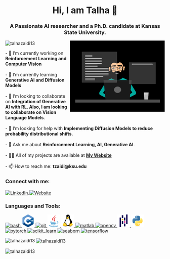 <h1 align="center"> Hi, I am Talha 👋 </h1>

<h3 align="center">A Passionate AI researcher and a Ph.D. candidate at Kansas State University.</h3>

<img align="right" alt="Coding" width="300" src="images/UI Developer.gif">

<p align="left">
  <img src="https://komarev.com/ghpvc/?username=talhazaidi13&label=Profile%20views&color=0e75b6&style=flat" alt="talhazaidi13" />
</p>

<div style="text-align: left;">
  - 🔭 I’m currently working on <strong>Reinforcement Learning and Computer Vision</strong> <br><br>
  - 🌱 I’m currently learning <strong>Generative AI and Diffusion Models</strong> <br><br>
  - 👯 I’m looking to collaborate on <strong>Integration of Generative AI with RL. Also, I am looking to collaborate on Vision Language Models</strong>. <br><br>
  - 🤔 I’m looking for help with <strong>Implementing Diffusion Models to reduce probability distributional shifts</strong>. <br><br>
  - 💬 Ask me about <strong>Reinforcement Learning, AI, Generative AI</strong>. <br><br>
  - 👨‍💻 All of my projects are available at <a href="https://talhazaidi13.github.io" target="_blank"><strong>My Website</strong></a> <br><br>
  - 📫 How to reach me: <strong>tzaidi@ksu.edu</strong>
</div>

<h3 align="left">Connect with me:</h3>
<p align="left">
  <a href="https://www.linkedin.com/in/tzaidi13/" target="_blank">
    <img align="center" src="https://raw.githubusercontent.com/rahuldkjain/github-profile-readme-generator/master/src/images/icons/Social/linked-in-alt.svg" alt="LinkedIn" height="30" width="40" />
  </a>
  <a href="https://talhazaidi13.github.io/" target="_blank">
    <img align="center" src="https://img.icons8.com/ios-filled/50/000000/internet.png" alt="Website" height="30" width="40" />
  </a>
</p>


<h3 align="left">Languages and Tools:</h3>
<p align="left"> <a href="https://www.gnu.org/software/bash/" target="_blank" rel="noreferrer"> <img src="https://www.vectorlogo.zone/logos/gnu_bash/gnu_bash-icon.svg" alt="bash" width="40" height="40"/> </a> <a href="https://www.w3schools.com/cpp/" target="_blank" rel="noreferrer"> <img src="https://raw.githubusercontent.com/devicons/devicon/master/icons/cplusplus/cplusplus-original.svg" alt="cplusplus" width="40" height="40"/> </a> <a href="https://git-scm.com/" target="_blank" rel="noreferrer"> <img src="https://www.vectorlogo.zone/logos/git-scm/git-scm-icon.svg" alt="git" width="40" height="40"/> </a> <a href="https://www.java.com" target="_blank" rel="noreferrer"> <img src="https://raw.githubusercontent.com/devicons/devicon/master/icons/java/java-original.svg" alt="java" width="40" height="40"/> </a> <a href="https://www.linux.org/" target="_blank" rel="noreferrer"> <img src="https://raw.githubusercontent.com/devicons/devicon/master/icons/linux/linux-original.svg" alt="linux" width="40" height="40"/> </a> <a href="https://www.mathworks.com/" target="_blank" rel="noreferrer"> <img src="https://upload.wikimedia.org/wikipedia/commons/2/21/Matlab_Logo.png" alt="matlab" width="40" height="40"/> </a> <a href="https://opencv.org/" target="_blank" rel="noreferrer"> <img src="https://www.vectorlogo.zone/logos/opencv/opencv-icon.svg" alt="opencv" width="40" height="40"/> </a> <a href="https://pandas.pydata.org/" target="_blank" rel="noreferrer"> <img src="https://raw.githubusercontent.com/devicons/devicon/2ae2a900d2f041da66e950e4d48052658d850630/icons/pandas/pandas-original.svg" alt="pandas" width="40" height="40"/> </a> <a href="https://www.python.org" target="_blank" rel="noreferrer"> <img src="https://raw.githubusercontent.com/devicons/devicon/master/icons/python/python-original.svg" alt="python" width="40" height="40"/> </a> <a href="https://pytorch.org/" target="_blank" rel="noreferrer"> <img src="https://www.vectorlogo.zone/logos/pytorch/pytorch-icon.svg" alt="pytorch" width="40" height="40"/> </a> <a href="https://scikit-learn.org/" target="_blank" rel="noreferrer"> <img src="https://upload.wikimedia.org/wikipedia/commons/0/05/Scikit_learn_logo_small.svg" alt="scikit_learn" width="40" height="40"/> </a> <a href="https://seaborn.pydata.org/" target="_blank" rel="noreferrer"> <img src="https://seaborn.pydata.org/_images/logo-mark-lightbg.svg" alt="seaborn" width="40" height="40"/> </a> <a href="https://www.tensorflow.org" target="_blank" rel="noreferrer"> <img src="https://www.vectorlogo.zone/logos/tensorflow/tensorflow-icon.svg" alt="tensorflow" width="40" height="40"/> </a> </p>


<p><img align="left" src="https://github-readme-stats.vercel.app/api/top-langs?username=talhazaidi13&show_icons=true&locale=en&layout=compact" alt="talhazaidi13" /></p>

<p>&nbsp;<img align="center" src="https://github-readme-stats.vercel.app/api?username=tzaidi13&show_icons=true&locale=en" alt="talhazaidi13" /></p>

<p><img align="center" src="https://github-readme-streak-stats.herokuapp.com/?user=tzaidi13&" alt="talhazaidi13" /></p>
